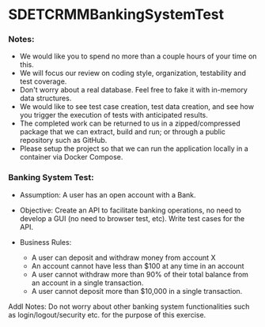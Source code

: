 # SDETCRMMBankingSystemTest
### Notes:
  * We would like you to spend no more than a couple hours of your time on this. 
  * We will focus our review on coding style, organization, testability and test coverage.
  * Don't worry about a real database. Feel free to fake it with in-memory data structures.
  * We would like to see test case creation, test data creation, and see how you trigger the execution of tests with anticipated results.
  * The completed work can be returned to us in a zipped/compressed package that we can extract, build and run; or through a public repository such as GitHub.  
  * Please setup the project so that we can run the application locally in a container via Docker Compose.


### Banking System Test:
  * Assumption: A user has an open account with a Bank. 
  * Objective: Create an API to facilitate banking operations, no need to develop a GUI (no need to browser test, etc). Write test cases for the API.

  * Business Rules:
	- A user can deposit and withdraw money from account X
	- An account cannot have less than $100 at any time in an account
	- A user cannot withdraw more than 90% of their total balance from an account in a single transaction.
	- A user cannot deposit more than $10,000 in a single transaction.

Addl Notes: Do not worry about other banking system functionalities such as login/logout/security etc. for the purpose of this exercise.
